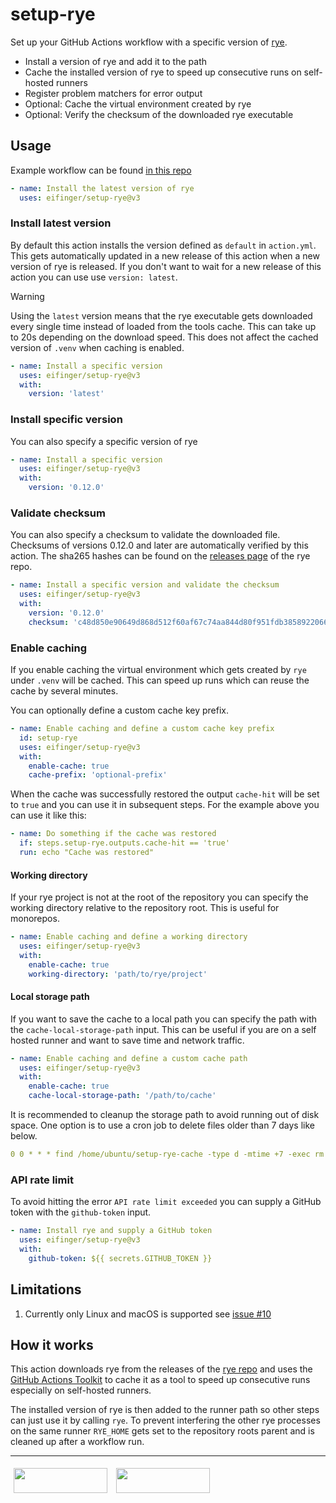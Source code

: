 # setup-rye

Set up your GitHub Actions workflow with a specific version of [rye](https://rye-up.com/).

* Install a version of rye and add it to the path
* Cache the installed version of rye to speed up consecutive runs on self-hosted runners
* Register problem matchers for error output
* Optional: Cache the virtual environment created by rye
* Optional: Verify the checksum of the downloaded rye executable

## Usage

Example workflow can be found [in this repo](https://github.com/eifinger/pywaze/blob/main/.github/workflows/ci.yml)

```yaml
- name: Install the latest version of rye
  uses: eifinger/setup-rye@v3
```

### Install latest version

By default this action installs the version defined as `default` in `action.yml`.
This gets automatically updated in a new release of this action when a new version of rye is released.
If you don't want to wait for a new release of this action you can use use `version: latest`.

> [!WARNING]  
> Using the `latest` version means that the rye executable gets downloaded every single time instead of loaded from the tools cache.
> This can take up to 20s depending on the download speed.
> This does not affect the cached version of `.venv` when caching is enabled.

```yaml
- name: Install a specific version
  uses: eifinger/setup-rye@v3
  with:
    version: 'latest'
```

### Install specific version

You can also specify a specific version of rye

```yaml
- name: Install a specific version
  uses: eifinger/setup-rye@v3
  with:
    version: '0.12.0'
```

### Validate checksum

You can also specify a checksum to validate the downloaded file.
Checksums of versions 0.12.0 and later are automatically verified by this action.
The sha265 hashes can be found on the [releases page](https://github.com/astral-sh/rye/releases)
of the rye repo.

```yaml
- name: Install a specific version and validate the checksum
  uses: eifinger/setup-rye@v3
  with:
    version: '0.12.0'
    checksum: 'c48d850e90649d868d512f60af67c74aa844d80f951fdb38589220662e709da7'
```

### Enable caching

If you enable caching the virtual environment which gets created by `rye` under `.venv` will
be cached. This can speed up runs which can reuse the cache
by several minutes.

You can optionally define a custom cache key prefix.

```yaml
- name: Enable caching and define a custom cache key prefix
  id: setup-rye
  uses: eifinger/setup-rye@v3
  with:
    enable-cache: true
    cache-prefix: 'optional-prefix'
```

When the cache was successfully restored the output `cache-hit` will be set to `true` and you can use it in subsequent steps.
For the example above you can use it like this:

```yaml
- name: Do something if the cache was restored
  if: steps.setup-rye.outputs.cache-hit == 'true'
  run: echo "Cache was restored"
```

#### Working directory

If your rye project is not at the root of the repository you can specify the working directory
relative to the repository root. This is useful for monorepos.

```yaml
- name: Enable caching and define a working directory
  uses: eifinger/setup-rye@v3
  with:
    enable-cache: true
    working-directory: 'path/to/rye/project'
```

#### Local storage path

If you want to save the cache to a local path you can specify the path with the `cache-local-storage-path` input.
This can be useful if you are on a self hosted runner and want to save time and network traffic.

```yaml
- name: Enable caching and define a custom cache path
  uses: eifinger/setup-rye@v3
  with:
    enable-cache: true
    cache-local-storage-path: '/path/to/cache'
```

It is recommended to cleanup the storage path to avoid running out of disk space.
One option is to use a cron job to delete files older than 7 days like below.

```yaml
0 0 * * * find /home/ubuntu/setup-rye-cache -type d -mtime +7 -exec rm -rf {} \;
```

### API rate limit

To avoid hitting the error `API rate limit exceeded` you can supply a GitHub token with the `github-token` input.

```yaml
- name: Install rye and supply a GitHub token
  uses: eifinger/setup-rye@v3
  with:
    github-token: ${{ secrets.GITHUB_TOKEN }}
```

## Limitations

1. Currently only Linux and macOS is supported see [issue #10](https://github.com/eifinger/setup-rye/issues/10)

## How it works

This action downloads rye from the releases of the [rye repo](https://github.com/astral-sh/rye) and uses the [GitHub Actions Toolkit](https://github.com/actions/toolkit) to cache it as a tool to speed up consecutive runs especially on self-hosted runners.

The installed version of rye is then added to the runner path so other steps can just use it by calling `rye`.
To prevent interfering the other rye processes on the same runner `RYE_HOME` gets set to the repository roots parent and is cleaned up after a workflow run.

---

[<img src="https://raw.githubusercontent.com/eifinger/setup-rye/main/docs/images/bmc-button.svg" width=150 height=40 style="margin: 5px"/>](https://www.buymeacoffee.com/eifinger)
[<img src="https://raw.githubusercontent.com/eifinger/setup-rye/main/docs/images/paypal-button.svg" width=150 height=40 style="margin: 5px"/>](https://paypal.me/kevinstillhammer)
